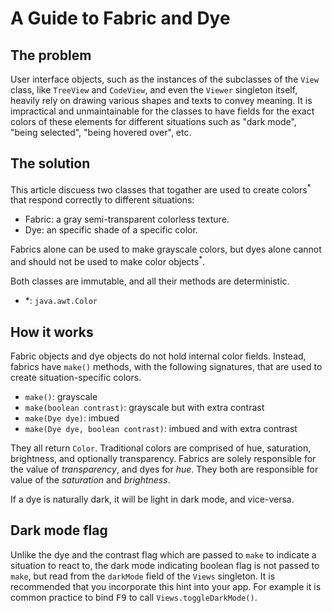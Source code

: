# A Guide to Fabric and Dye

## The problem

User interface objects, such as the instances of the subclasses of the `View` class, like `TreeView` and `CodeView`, and even the `Viewer` singleton itself, heavily rely on drawing various shapes and texts to convey meaning. It is impractical and unmaintainable for the classes to have fields for the exact colors of these elements for different situations such as "dark mode", "being selected", "being hovered over", etc.

## The solution

This article discuess two classes that togather are used to create colors<sup>*</sup> that respond correctly to different situations:

- Fabric: a gray semi-transparent colorless texture.
- Dye: an specific shade of a specific color.

Fabrics alone can be used to make grayscale colors, but dyes alone cannot and should not be used to make color objects<sup>*</sup>.

Both classes are immutable, and all their methods are deterministic.

- *: `java.awt.Color`

## How it works

Fabric objects and dye objects do not hold internal color fields. Instead, fabrics have `make()` methods, with the following signatures, that are used to create situation-specific colors.

- `make()`: grayscale
- `make(boolean contrast)`: grayscale but with extra contrast
- `make(Dye dye)`: imbued
- `make(Dye dye, boolean contrast)`: imbued and with extra contrast

They all return `Color`. Traditional colors are comprised of hue, saturation, brightness, and optionally transparency. Fabrics are solely responsible for the value of _transparency_, and dyes for _hue_. They both are responsible for value of the _saturation_ and _brightness_.

If a dye is naturally dark, it will be light in dark mode, and vice-versa.

## Dark mode flag

Unlike the dye and the contrast flag which are passed to `make` to indicate a situation to react to, the dark mode indicating boolean flag is not passed to `make`, but read from the `darkMode` field of the `Views` singleton. It is recommended that you incorporate this hint into your app. For example it is common practice to bind <kbd>F9</kbd> to call `Views.toggleDarkMode()`.
